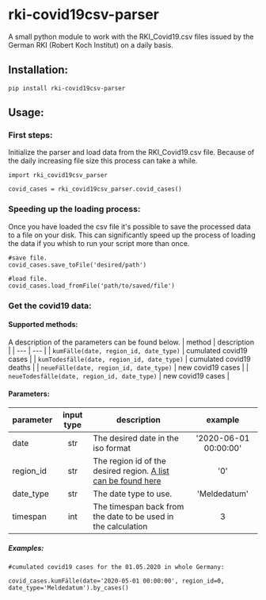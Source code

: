 # rki-covid19csv-parser
A small python module to work with the RKI_Covid19.csv files issued by the German RKI (Robert Koch Institut) on a daily basis.

## Installation:
```pip install rki-covid19csv-parser```

## Usage:
### First steps:
Initialize the parser and load data from the RKI_Covid19.csv file.   Because of the daily increasing file size this process can take a while.
```
import rki_covid19csv_parser
  
covid_cases = rki_covid19csv_parser.covid_cases()
```
### Speeding up the loading process:
Once you have loaded the csv file it's possible to save the processed data to a file on your disk.
This can significantly speed up the process of loading the data if you whish to run your script more than once.
```
#save file.
covid_cases.save_toFile('desired/path')

#load file.
covid_cases.load_fromFile('path/to/saved/file')
```
### Get the covid19 data:
#### Supported methods:
A description of the parameters can be found below. 
| method | description |
| --- | --- |
| ```kumFälle(date, region_id, date_type)``` | cumulated covid19 cases |
| ```kumTodesfälle(date, region_id, date_type)``` | cumulated covid19 deaths |
| ```neueFälle(date, region_id, date_type)``` | new covid19 cases |
| ```neueTodesfälle(date, region_id, date_type)``` | new covid19 cases |
#### Parameters:
| parameter | input type | description | example |
| --- | :---: | --- | :---: |
| date | str | The desired date in the iso format | '2020-06-01 00:00:00' |
| region_id | str | The region id of the desired region. [A list can be found here]() | '0' |
| date_type | str | The date type to use. | 'Meldedatum' |
| timespan | int | The timespan back from the date to be used in the calculation | 3 |

##### Examples:
```
#cumulated covid19 cases for the 01.05.2020 in whole Germany:

covid_cases.kumFälle(date='2020-05-01 00:00:00', region_id=0, date_type='Meldedatum').by_cases()
```


